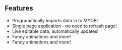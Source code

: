 <h2>Features</h2>

* Programatically imports data in to MYOB!
* Single page application - no need to refresh page!
* Live editable data, automatically updates!
* Fancy animations and more!
* Fancy animations and more!
